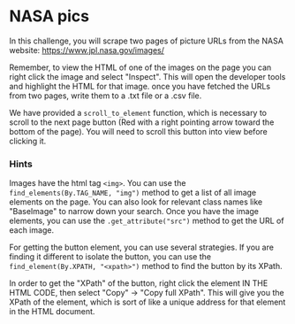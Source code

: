 # NASA pics

In this challenge, you will scrape two pages of picture URLs from the NASA website:
https://www.jpl.nasa.gov/images/

Remember, to view the HTML of one of the images on the page you can right click the image and select "Inspect". This will open the developer tools and highlight the HTML for that image.
once you have fetched the URLs from two pages, write them to a .txt file or a .csv file.

We have provided a `scroll_to_element` function, which is necessary to scroll to the next page button (Red with a right pointing arrow toward the bottom of the page). You will need to scroll this button into view before clicking it.




### Hints
Images have the html tag `<img>`. You can use the `find_elements(By.TAG_NAME, "img")` method to get a list of all image elements on the page. You can also look for relevant class names like "BaseImage" to narrow down your search.
Once you have the image elements, you can use the `.get_attribute("src")` method to get the URL of each image.

For getting the button element, you can use several strategies. If you are finding it different to isolate the button, you can use the `find_element(By.XPATH, "<xpath>")` method to find the button by its XPath.

In order to get the "XPath" of the button, right click the element IN THE HTML CODE, then select "Copy" -> "Copy full XPath". This will give you the XPath of the element, which is sort of like a unique address for that element in the HTML document.


